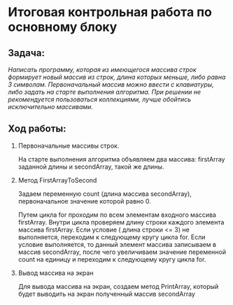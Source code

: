 
# Итоговая контрольная работа по основному блоку

## Задача: 
_Написать программу, которая из имеющегося массива строк формирует новый массив из строк, длина которых меньше, либо равна 3 символам. Первоначальный массив можно ввести с клавиатуры, либо задать на старте выполнения алгоритма. При решении не рекомендуется пользоваться коллекциями, лучше обойтись исключительно массивами._

## Ход работы:
1. Первоначальные массивы строк.

    На старте выполнения алгоритма объявляем два массива: firstArray заданной длины и secondArray, такой же длины.
2. Метод FirstArrayToSecond

    Задаем переменную count (длина массива secondArray), первоначальное значение которой равно 0.

    Путем цикла for проходим по всем элементам входного массива firstArray. Внутри цикла проверяем длину строки каждого элемента массива firstArray. Если условие ( длина строки <= 3) не выполняется, переходим к следующему кругу цикла for. Если условие выполняется, то данный элемент массива записываем в массив secondArray, после чего увеличиваем значение переменной count на единицу и переходим к следующему кругу цикла for.

3. Вывод массива на экран

    Для вывода массива на экран, создаем метод PrintArray, который будет выводить на экран полученный массив secondArray
